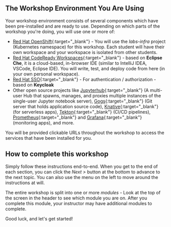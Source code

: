 ## The Workshop Environment You Are Using

Your workshop environment consists of several components which have been pre-installed and are ready to use. Depending on which parts of the workshop you're doing, you will use one or more of:

* [Red Hat OpenShift](https://www.openshift.com/){:target="_blank"} - You will use the *labs-infra* project (Kubernetes namespace) for this workshop. Each student will have their own workspace and your workspace is isolated from other students.
* [Red Hat CodeReady Workspaces](https://developers.redhat.com/products/codeready-workspaces/overview){:target="_blank"} - based on **Eclipse Che**, it is a cloud-based, in-browser IDE (similar to IntelliJ IDEA, VSCode, Eclipse IDE). You will write, test, and deploy code from here (in your own personal workspace).
* [Red Hat SSO](https://access.redhat.com/products/red-hat-single-sign-on){:target="_blank"} - For authentication / authorization - based on **Keycloak**
* Other open source projects like [Jupyterhub](https://jupyter.org/hub){:target="_blank"} (A multi-user Hub that spawns, manages, and proxies multiple instances of the single-user Jupyter notebook server), [Gogs](https://gogs.io/){:target="_blank"} (Git server that holds application source code), [Knative](https://knative.dev){:target="_blank"} (for serverless apps), [Tekton](https://cloud.google.com/tekton/){:target="_blank"} (CI/CD pipelines), [Prometheus](https://prometheus.io){:target="_blank"} and [Grafana](https://grafana.com){:target="_blank"} (monitoring apps), and more.

You will be provided clickable URLs throughout the workshop to access the services that have been installed for you.

## How to complete this workshop

Simply follow these instructions end-to-end. When you get to the end of each section, you can click the *Next >* button at the bottom to advance to the next topic. You can also use the menu on the left to move around the instructions at will.

The entire workshop is split into one or more *modules* - Look at the top of the screen in the header to see which module you are on. After you complete this module, your instructor may have additional modules to complete.

Good luck, and let's get started!
